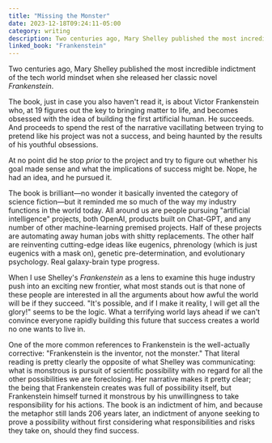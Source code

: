```yaml
---
title: "Missing the Monster"
date: 2023-12-18T09:24:11-05:00
category: writing
description: Two centuries ago, Mary Shelley published the most incredible indictment of the tech world mindset when she released her classic novel _Frankenstein_. 
linked_book: "Frankenstein"
---
```


Two centuries ago, Mary Shelley published the most incredible indictment of the tech world mindset when she released her classic novel _Frankenstein_. 

The book, just in case you also haven't read it, is about Victor Frankenstein who, at 19 figures out the key to bringing matter to life, and becomes obsessed with the idea of building the first artificial human. He succeeds. And proceeds to spend the rest of the narrative vacillating between trying to pretend like his project was not a success, and being haunted by the results of his youthful obsessions. 

At no point did he stop _prior_ to the project and try to figure out whether his goal made sense and what the implications of success might be. Nope, he had an idea, and he pursued it. 

The book is brilliant—no wonder it basically invented the category of science fiction—but it reminded me so much of the way my industry functions in the world today. All around us are people pursuing "artificial intelligence" projects, both OpenAI, products built on Chat-GPT, and any number of other machine-learning premised projects. Half of these projects are automating away human jobs with shitty replacements. The other half are reinventing cutting-edge ideas like eugenics, phrenology (which is just eugenics with a mask on), genetic pre-determination, and evolutionary psychology. Real galaxy-brain type progress.

When I use Shelley's _Frankenstein_ as a lens to examine this huge industry push into an exciting new frontier, what most stands out is that none of these people are interested in all the arguments about how awful the world will be if they succeed. "It's possible, and if I make it reality, I will get all the glory!" seems to be the logic. What a terrifying world lays ahead if we can't convince everyone rapidly building this future that success creates a world no one wants to live in.

One of the more common references to Frankenstein is the well-actually corrective: "Frankenstein is the inventor, not the monster." That literal reading is pretty clearly the opposite of what Shelley was communicating: what is monstrous is pursuit of scientific possibility with no regard for all the other possibilities we are foreclosing. Her narrative makes it pretty clear; the being that Frankenstein creates was full of possibility itself, but Frankenstein himself turned it monstrous by his unwillingness to take responsibility for his actions. The book is an indictment of him, and because the metaphor still lands 206 years later, an indictment of anyone seeking to prove a possibility without first considering what responsibilities and risks they take on, should they find success.
